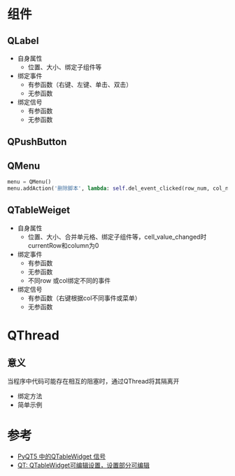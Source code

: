 # 组件

## QLabel
* 自身属性
  * 位置、大小、绑定子组件等
* 绑定事件
  * 有参函数（右键、左键、单击、双击）
  * 无参函数
* 绑定信号
  * 有参函数
  * 无参函数

## QPushButton

## QMenu
  ```python
  menu = QMenu()
  menu.addAction('删除脚本', lambda: self.del_event_clicked(row_num, col_num))
  ```

## QTableWeiget
* 自身属性
  * 位置、大小、合并单元格、绑定子组件等，cell_value_changed时 currentRow和column为0
* 绑定事件
  * 有参函数
  * 无参函数
  * 不同row 或col绑定不同的事件
* 绑定信号
  * 有参函数（右键根据col不同事件或菜单）
  * 无参函数

# QThread
## 意义
当程序中代码可能存在相互的阻塞时，通过QThread将其隔离开
* 绑定方法
* 简单示例


# 参考
* [PyQT5 中的QTableWidget 信号](https://blog.csdn.net/weixin_43928734/article/details/105939907)
* [QT: QTableWidget可编辑设置，设置部分可编辑](https://blog.csdn.net/sazass/article/details/114067748)
